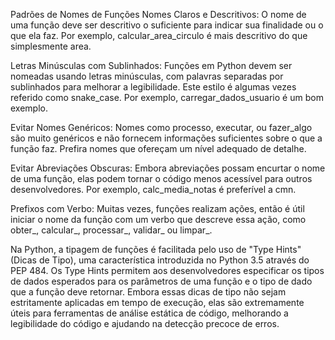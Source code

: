 Padrões de Nomes de Funções
Nomes Claros e Descritivos: O nome de uma função deve ser descritivo o suficiente para indicar sua finalidade ou o que ela faz. Por exemplo, calcular_area_circulo é mais descritivo do que simplesmente area.

Letras Minúsculas com Sublinhados: Funções em Python devem ser nomeadas usando letras minúsculas, com palavras separadas por sublinhados para melhorar a legibilidade. Este estilo é algumas vezes referido como snake_case. Por exemplo, carregar_dados_usuario é um bom exemplo.

Evitar Nomes Genéricos: Nomes como processo, executar, ou fazer_algo são muito genéricos e não fornecem informações suficientes sobre o que a função faz. Prefira nomes que ofereçam um nível adequado de detalhe.

Evitar Abreviações Obscuras: Embora abreviações possam encurtar o nome de uma função, elas podem tornar o código menos acessível para outros desenvolvedores. Por exemplo, calc_media_notas é preferível a cmn.

Prefixos com Verbo: Muitas vezes, funções realizam ações, então é útil iniciar o nome da função com um verbo que descreve essa ação, como obter_, calcular_, processar_, validar_ ou limpar_.

Na Python, a tipagem de funções é facilitada pelo uso de "Type Hints" (Dicas de Tipo), uma característica introduzida no Python 3.5 através do PEP 484. Os Type Hints permitem aos desenvolvedores especificar os tipos de dados esperados para os parâmetros de uma função e o tipo de dado que a função deve retornar. Embora essas dicas de tipo não sejam estritamente aplicadas em tempo de execução, elas são extremamente úteis para ferramentas de análise estática de código, melhorando a legibilidade do código e ajudando na detecção precoce de erros.